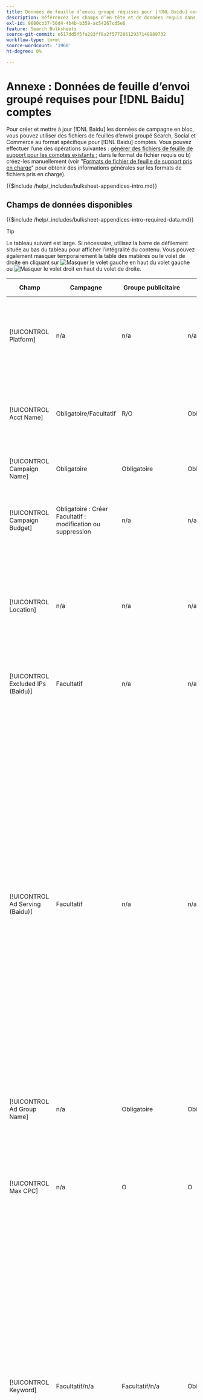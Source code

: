 ```yaml
---
title: Données de feuille d’envoi groupé requises pour [!DNL Baidu] comptes
description: Référencez les champs d’en-tête et de données requis dans les feuilles d’envoi groupées pour [!DNL Baidu] comptes.
exl-id: 9680cb37-50d4-4b4b-b359-ac54267cd5e6
feature: Search Bulksheets
source-git-commit: e517dd5f5fa283ff8a2f57728612937148889732
workflow-type: tm+mt
source-wordcount: '1960'
ht-degree: 0%

---
```


# Annexe : Données de feuille d’envoi groupé requises pour [!DNL Baidu] comptes

Pour créer et mettre à jour [!DNL Baidu] les données de campagne en bloc, vous pouvez utiliser des fichiers de feuilles d’envoi groupé Search, Social et Commerce au format spécifique pour [!DNL Baidu] comptes. Vous pouvez effectuer l’une des opérations suivantes : [générer des fichiers de feuille de support pour les comptes existants ;](../bulksheet-download.md) dans le format de fichier requis ou b) créez-les manuellement (voir &quot;[Formats de fichier de feuille de support pris en charge](bulksheet-file-formats.md)&quot; pour obtenir des informations générales sur les formats de fichiers pris en charge).

{{$include /help/_includes/bulksheet-appendices-intro.md}}

<!-- Hiding because this is probably too long a list to be useful.

## Available header fields

Platform,Acct Name,Campaign Name,Campaign Budget,Location,Excluded IPs (Baidu), Ad Serving (Baidu),Ad Group Name,Max CPC,Keyword,Match Type,Ad Title,Description Line 1,Description Line 2,Display URL,Base URL,Destination URL,Custom URL Param,Campaign Status,Ad Group Status,Keyword Status,Ad Status,Location Status,[Advertiser-specific Label Classification],Campaign ID,Ad Group ID,Keyword ID,Ad ID,AMO ID,Error Message

{{$include /help/_includes/bulksheet-headers-note.md}}

-->

## Champs de données disponibles

{{$include /help/_includes/bulksheet-appendices-intro-required-data.md}}

>[!TIP]
>
>Le tableau suivant est large. Si nécessaire, utilisez la barre de défilement située au bas du tableau pour afficher l’intégralité du contenu. Vous pouvez également masquer temporairement la table des matières ou le volet de droite en cliquant sur ![Masquer le volet gauche](/help/search-social-commerce/assets/hide-left-pane.png "Masquer le volet gauche") en haut du volet gauche ou ![Masquer le volet droit](/help/search-social-commerce/assets/hide-right-pane.png "Masquer le volet droit") en haut du volet de droite.

| Champ | Campagne | Groupe publicitaire | Mot-clé | Publicité textuelle | Cible de l’emplacement | Description |
|----|----|----|----|----|----|----|
| [!UICONTROL Platform] | n/a | n/a | n/a | n/a | n/a | (Inclus dans les feuilles d’envoi groupées générées à des fins d’information) La plateforme publicitaire. Obligatoire, sauf si chaque ligne comprend un AMO ID pour l’entité. |
| [!UICONTROL Acct Name] | Obligatoire/Facultatif | R/O | Obligatoire/Facultatif | Obligatoire/Facultatif | Obligatoire/Facultatif | (Inclus dans les feuilles d’envoi groupées générées à des fins d’information) La plateforme publicitaire. Obligatoire, sauf si chaque ligne comprend un AMO ID pour l’entité. |
| [!UICONTROL Campaign Name] | Obligatoire | Obligatoire | Obligatoire | Obligatoire | Obligatoire | Nom unique qui identifie une campagne pour un compte. |
| [!UICONTROL Campaign Budget] | Obligatoire : Créer<br>Facultatif : modification ou suppression | n/a | n/a | n/a | n/a | Une limite de dépenses journalière pour la campagne, avec ou sans symboles monétaires et ponctuation. Cette valeur remplace mais ne peut pas dépasser le budget du compte. |
| [!UICONTROL Location] | n/a | n/a | n/a | n/a | Obligatoire | Emplacement géographique où placer des publicités pour la campagne. Pour exclure un emplacement, ajoutez un signe moins (`-`). Si vous ne saisissez pas de valeurs spécifiques pour la campagne, tous les emplacements sont ciblés. |
| [!UICONTROL Excluded IPs (Baidu)] | Facultatif | n/a | n/a | n/a | n/a | Adresses IP des sites web sur lesquels vos publicités ne doivent pas être affichées. Séparez plusieurs valeurs par des virgules. |
| [!UICONTROL Ad Serving (Baidu)] | Facultatif | n/a | n/a | n/a | n/a | À quelle fréquence diffusez-vous vos publicités actives les unes par rapport aux autres au sein d’un groupe publicitaire :<ul><li><i>Rotation</i> (valeur par défaut pour les nouvelles campagnes) : chacune de vos publicités entre dans la vente aux enchères d’annonces un nombre approximativement égal de fois, ce qui permet à Search, Social et Commerce de noter vos publicités non seulement au taux de clics publicitaires, mais également sur les conversions.</li><li><i>Optimiser :</i> Le réseau publicitaire favorise les publicités qui présentent un taux de clics publicitaires élevé et un score de qualité élevé. Ces publicités entrent plus souvent dans la vente aux enchères et au fil du temps, une seule publicité est favorisée. Ce résultat peut être incompatible avec vos objectifs d’optimisation et d’entreprise.</li></ul> |
| [!UICONTROL Ad Group Name] | n/a | Obligatoire | Obligatoire | Obligatoire | n/a | Nom unique qui identifie un groupe publicitaire. |
| [!UICONTROL Max CPC] | n/a | O | O | n/a | n/a | Coût maximum par clic (CPC), qui est le montant le plus élevé à payer pour un clic publicitaire sur le réseau de recherche, avec ou sans symboles monétaires et ponctuation. Vous pouvez définir des valeurs pour les groupes publicitaires et les mots-clés. La valeur par défaut d’un nouveau mot-clé est héritée du niveau du groupe d’annonces. |
| [!UICONTROL Keyword] | Facultatif/n/a | Facultatif/n/a | Obligatoire | n/a | n/a | Chaîne du mot-clé.<br><br>Pour exclure un mot-clé au niveau du groupe publicitaire ou de la campagne, définissez la variable [!UICONTROL Match Type] to [!UICONTROL Negative]. Si la ligne comprend le nom du groupe publicitaire, le mot-clé est exclu du groupe publicitaire. Si la ligne ne contient pas le nom du groupe publicitaire, le mot-clé est exclu pour l’ensemble de la campagne.<br><br><b>Remarque :</b>La modification d’un mot-clé Baidu supprime le mot-clé existant et en crée un nouveau avec un nouvel identifiant de mot-clé. Vous pouvez toutefois modifier le type de correspondance sans supprimer le mot-clé existant. |
| [!UICONTROL Match Type] | Facultatif/n/a | Facultatif/n/a | Facultatif : Créer<br>Obligatoire/Facultatif : modification ou suppression | n/a | n/a | L’option de correspondance de mot-clé pour le mot-clé : <i>[!UICONTROL Broad]</i>, <i>[!UICONTROL Exact]</i>, <i>[!UICONTROL Phrase]</i>, <i>[!UICONTROL Negative Broad]</i>, ou <i>[!UICONTROL Negative Exact]</i>. Définissez des mots-clés négatifs au niveau de la campagne ou du groupe publicitaire.<br><br>Pour les nouveaux mots-clés, la valeur par défaut est <i>[!UICONTROL Broad]</i>. Une valeur pour le type de correspondance ou l’ID de mot-clé est nécessaire uniquement pour modifier un mot-clé avec plusieurs types de correspondance.<br><br><b>Remarque :</b>Vous pouvez modifier le type de correspondance d’une [!DNL Baidu] sans supprimer le mot-clé existant. |
| [!UICONTROL Ad Title] | n/a | n/a | n/a | Obligatoire | n/a | Titre d’une publicité. La longueur maximale est de 14 caractères codés sur deux octets ou 28 caractères codés sur un octet.<br><br><b>Remarque :</b> La modification de la copie de la publicité supprime la publicité existante et crée une nouvelle publicité avec les mêmes propriétés. |
| [!UICONTROL Description Line 1] | n/a | n/a | n/a | Obligatoire | n/a | Première ligne du corps d’une publicité. La longueur minimale est de quatre caractères codés sur deux octets ou huit caractères codés sur un octet, et la longueur maximale est de 20 caractères codés sur deux octets ou de 40 caractères codés sur un octet.<br><br><b>Remarque :</b> La modification de la copie de la publicité supprime la publicité existante et crée une nouvelle publicité avec les mêmes propriétés. |
| [!UICONTROL Description Line 2] | n/a | n/a | n/a | Obligatoire | n/a | La deuxième ligne du corps d’une publicité. La longueur minimale est de quatre caractères codés sur deux octets ou huit caractères codés sur un octet, et la longueur maximale est de 20 caractères codés sur deux octets ou de 40 caractères codés sur un octet.<br><br><b>Remarque :</b> La modification de la copie de la publicité supprime la publicité existante et crée une nouvelle publicité avec les mêmes propriétés. |
| [!UICONTROL Display URL] | n/a | n/a | n/a | Obligatoire | n/a | URL affichée dans une publicité. La longueur maximale est de 35 caractères sur un octet. |
| [!UICONTROL Base URL] | n/a | n/a | Facultatif | Obligatoire | n/a | URL de la page d’entrée vers laquelle les utilisateurs finaux sont pris lorsqu’ils cliquent sur votre publicité, y compris les paramètres d’ajout configurés pour la campagne ou le compte.<br><br>Les URL de base/finale au niveau du mot-clé remplacent les URL au niveau de la publicité et au-delà. |
| [!UICONTROL Destination URL] | n/a | n/a | n/a | n/a | n/a | (Inclus dans les feuilles d’envoi groupées générées à des fins d’information ; non publiés sur le réseau publicitaire) Pour les comptes avec des URL de destination, cette valeur est l’URL qui lie une publicité à une URL/page d’entrée de base sur le site web de l’annonceur (parfois via un autre site qui effectue le suivi des clics, puis redirige l’utilisateur vers la page d’entrée). Il comprend tous les paramètres d’ajout configurés pour la campagne ou le compte Search, Social et Commerce. Si vous avez généré des URL de suivi, cette valeur est basée sur les paramètres de suivi définis dans les paramètres de votre compte et de vos campagnes. Si vous avez ajouté des paramètres spécifiques au réseau, ils peuvent être remplacés par les paramètres équivalents pour Search, Social et Commerce.<br><br>Pour les comptes dont l’URL finale est renseignée, cette colonne affiche la même valeur que la variable [!UICONTROL Base URL/Final URL column]. |
| [!UICONTROL Custom URL Param] | n/a | n/a | Facultatif | Facultatif | n/a | Données à remplacer par la variable `{custom_code}` variable dynamique lorsque la variable est incluse dans les paramètres de suivi pour le compte de recherche ou les paramètres de campagne. Pour insérer la valeur personnalisée dans l’URL de suivi, téléchargez le fichier de feuille d’envoi groupé à l’aide du [!UICONTROL Generate Tracking URLs] . |
| [!UICONTROL Campaign Status] | Facultatif : créez ou modifiez des<br>Obligatoire : Supprimer | n/a | n/a | n/a | n/a | Etat d&#39;affichage de l&#39;opération : <i>[!UICONTROL Active]</i>, <i>[!UICONTROL Paused]</i>, ou <i>[!UICONTROL Deleted]</i> (campagnes existantes uniquement). La valeur par défaut pour les nouvelles campagnes est <i>[!UICONTROL Active]</i>. Pour supprimer une campagne active ou suspendue, saisissez la valeur &quot;[!UICONTROL Deleted]&quot;. |
| [!UICONTROL Ad Group Status] | n/a | Facultatif : créez ou modifiez des<br>Obligatoire : Supprimer | n/a | n/a | n/a | État d’affichage du groupe publicitaire : <i>[!UICONTROL Active]</i>, <i>[!UICONTROL Paused]</i>, ou <i>[!UICONTROL Deleted]</i> (groupes publicitaires existants uniquement). La valeur par défaut pour les nouveaux groupes publicitaires est <i>[!UICONTROL Active]</i>. Pour supprimer un groupe publicitaire actif ou en pause, saisissez la valeur &quot;[!UICONTROL Deleted]&quot;. |
| [!UICONTROL Keyword Status] | n/a | n/a | Facultatif : créez ou modifiez des<br>Obligatoire : Supprimer | n/a | n/a | L’état d’affichage du mot-clé : <i>[!UICONTROL Active]</i>, <i>[!UICONTROL Deleted]</i> (mots-clés existants uniquement), <i>[!UICONTROL Inactive]</i> (non modifiable), <i>[!UICONTROL Paused]</i> (mots-clés existants uniquement) ou <i>[!UICONTROL Pending]</i>(non modifiable). La valeur par défaut des nouveaux mots-clés est <i>[!UICONTROL Active]</i>.<br><br>Pour supprimer un mot-clé, saisissez la valeur <i>[!UICONTROL Deleted]</i>. |
| [!UICONTROL Ad Status] | n/a | n/a | n/a | Facultatif : créez ou modifiez des<br>Obligatoire : Supprimer | n/a | État d’affichage de la publicité : <i>[!UICONTROL Active]</i>(valeur par défaut pour les nouvelles publicités), <i>[!UICONTROL Deleted]</i> (publicités existantes uniquement), <i>[!UICONTROL Disapproved]</i> (non modifiable), <i>[!UICONTROL Inactive]</i> (non modifiable), <i>[!UICONTROL Paused]</i>, ou <i>[!UICONTROL Pending (not editable)]</i>.<br><br>Pour supprimer une publicité, saisissez la valeur <i>[!UICONTROL Deleted]</i>. |
| [!UICONTROL Location Status] | n/a | n/a | n/a | n/a | Facultatif : créez ou modifiez des<br>Obligatoire : Supprimer | État de la cible de l’emplacement : <i>[!UICONTROL Active]</i> ou <i>[!UICONTROL Deleted] (emplacements existants uniquement). La valeur par défaut pour les nouveaux emplacements est <i>[!UICONTROL Active]. Pour supprimer un emplacement actif, saisissez la valeur <i>[!UICONTROL Deleted]. |
| \[Classification d’étiquette spécifique au annonceur\] | Facultatif | Facultatif | Facultatif | Facultatif | n/a | (Nommé pour une classification d’étiquettes spécifique à l’annonceur, telle que &quot;Couleur&quot; pour une classification d’étiquettes appelée Couleur) Une valeur pour la classification spécifiée qui est associée à l’entité. Vous ne pouvez inclure qu’une seule valeur par classification par entité (par exemple, &quot;rouge&quot; pour la classification d’étiquettes &quot;Couleur&quot; pour la campagne A). La longueur maximale est de 100 caractères et la valeur peut inclure des caractères ASCII et non ASCII.<br><br>Les classifications d’étiquettes et leurs valeurs d’étiquettes sont appliquées à tous les composants enfants ; les nouveaux composants ajoutés ultérieurement sont automatiquement associés au libellé. <br><br>Le nom de la classification et la valeur de la classification ne sont pas sensibles à la casse. |
| [!UICONTROL Constraints] | Facultatif | Facultatif | Facultatif | n/a | n/a | Contrainte affectée à l’entité. Vous ne pouvez affecter qu’une seule contrainte par entité.<br><br>Les contraintes sont héritées par les entités enfants. Il n’est donc pas nécessaire de saisir des valeurs pour les entités enfants, sauf si vous souhaitez remplacer les valeurs héritées. |
| [!UICONTROL Campaign ID] | n/a : Créer<br>Obligatoire/Facultatif : modification et suppression | Facultatif | Facultatif | Facultatif | n/a | Identifiant unique qui identifie une campagne existante. Dans les fichiers CSV et TSV, il doit être précédé d’un guillemet simple (’).[^1] Obligatoire uniquement lorsque vous modifiez le nom de la campagne, à moins que la ligne ne contienne un AMO ID pour la campagne. |
| [!UICONTROL Ad Group ID] | n/a | n/a : Créer<br>Obligatoire/Facultatif : modification et suppression | Facultatif | Facultatif | n/a | Identifiant unique qui identifie un groupe publicitaire existant. Dans les fichiers CSV et TSV, il doit être précédé d’un guillemet simple (’).[^1] Obligatoire uniquement lorsque vous modifiez le nom du groupe publicitaire, sauf si la ligne inclut un AMO ID pour le groupe publicitaire. |
| [!UICONTROL Keyword ID] | n/a | n/a | n/a : Créer<br>Obligatoire/Facultatif : modification et suppression | n/a | n/a | Identifiant unique qui identifie un mot-clé existant. Dans les fichiers CSV et TSV, il doit être précédé d’un guillemet simple (’).[^1] Obligatoire uniquement lorsque vous modifiez le nom du mot-clé, sauf si la ligne comprend a) suffisamment de colonnes de propriétés pour identifier le mot-clé ou b) un AMO ID. |
| [!UICONTROL Ad ID] | n/a | n/a | n/a | n/a : Créer<br>Obligatoire/Facultatif : modification et suppression | n/a | Identifiant unique qui identifie un mot-clé existant. Dans les fichiers CSV et TSV, il doit être précédé d’un guillemet simple (’).[^1] Obligatoire uniquement lorsque vous modifiez le nom du mot-clé, sauf si la ligne comprend a) suffisamment de colonnes de propriétés pour identifier le mot-clé ou b) un AMO ID. |
| [!UICONTROL AMO ID] | n/a : Créer<br>Facultatif : modification et suppression | n/a : Créer<br>Facultatif : modification et suppression | n/a : Créer<br>Facultatif : modification et suppression | n/a : Créer<br>Facultatif : modification et suppression | n/a : Créer<br>Facultatif : modification et suppression | (Dans les feuilles d’envoi groupées générées) Une [!DNL Adobe]Identifiant unique généré pour une entité synchronisée. Pour les annonces de recherche réactive, l’AMO ID est requis pour modifier ou supprimer les annonces, sauf si vous incluez la variable [!UICONTROL Ad ID]. Pour modifier les données de tous les autres types d’entité avec un AMO ID, celui-ci doit les modifier ou les supprimer, sauf si vous incluez l’ID d’entité et l’ID d’entité parent.<br><br>Search, Social et Commerce utilise la valeur pour déterminer l’identité correcte à modifier, mais ne publie pas l’identifiant sur le réseau publicitaire. |
| [!UICONTROL EF Error Message] | n/a | n/a | n/a | n/a | n/a | (Inclus dans les feuilles d’envoi groupées générées à des fins d’information) Espace réservé pour l’affichage des messages d’erreur de Search, Social et Commerce concernant les données de la ligne ; les messages d’erreur sont inclus dans [!UICONTROL EF Errors] fichiers . Cette valeur n’est pas publiée sur le réseau publicitaire. |
| [!UICONTROL SE Error Message] | n/a | n/a | n/a | n/a | n/a | (Inclus dans les feuilles d’envoi groupées générées à des fins d’information) Espace réservé pour l’affichage des messages d’erreur du réseau publicitaire concernant les données de la ligne ; les messages d’erreur sont inclus dans [!UICONTROL SE Errors] fichiers . Cette valeur n’est pas publiée sur le réseau publicitaire. |

[^1]: Excel convertit les grands nombres en notation scientifique (par exemple, 2.12E+09 pour 2115585666) lorsqu’il ouvre le fichier. Pour afficher les chiffres de la notation standard, sélectionnez n’importe quelle cellule de la colonne et cliquez dans la barre de formule.

>[!MORELIKETHIS]
>
>* [Annexe : Erreurs de feuilles d’envoi groupé](../bulksheet-errors.md)
>* [Opérations que vous pouvez effectuer dans des feuilles d’envoi groupées](bulksheet-operations.md)
>* [Formats de fichiers de feuille d’envoi groupé pris en charge](bulksheet-file-formats.md)
>* [Téléchargement/création d’un fichier de feuille d’envoi groupé](../bulksheet-download.md)
>* [Formats de suivi des clics pour [!DNL Naver]](/help/search-social-commerce/tracking/formats-click-tracking-naver.md)
>* [Télécharger un fichier de feuille d’envoi groupé ou un fichier d’erreur corrigé](../bulksheet-upload.md)
